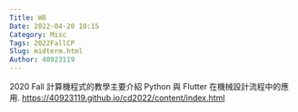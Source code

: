 ```yaml
---
Title: W8
Date: 2022-04-20 10:15
Category: Misc
Tags: 2022FallCP
Slug: midterm.html
Author: 40923119
---
```


2020 Fall 計算機程式的教學主要介紹 Python 與 Flutter 在機械設計流程中的應用.
https://40923119.github.io/cd2022/content/index.html